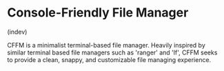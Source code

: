 # Console-Friendly File Manager
(indev)

CFFM is a minimalist terminal-based file manager. Heavily inspired by similar terminal based file managers such as 'ranger' and 'lf', CFFM seeks to provide a clean, snappy, and customizable file managing experience. 
